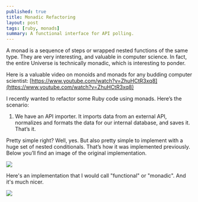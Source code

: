 ```yaml
---
published: true
title: Monadic Refactoring
layout: post
tags: [ruby, monads]
summary: A functional interface for API polling.
---
```

A monad is a sequence of steps or wrapped nested functions of the same type. They are very interesting, and valuable in computer science. In fact, the entire Universe is technically monadic, which is interesting to ponder. 

Here is a valuable video on monoids and monads for any budding computer scientist: [https://www.youtube.com/watch?v=ZhuHCtR3xq8](https://www.youtube.com/watch?v=ZhuHCtR3xq8)

I recently wanted to refactor some Ruby code using monads. Here’s the scenario:

1. We have an API importer. It imports data from an external API, normalizes and formats the data for our internal database, and saves it. That’s it.

Pretty simple right? Well, yes. But also pretty simple to implement with a huge set of nested conditionals. That’s how it was implemented previously. Below you’ll find an image of the original implementation.

![](http://i.imgur.com/HYeeqvr.png)

Here's an implementation that I would call "functional" or "monadic". And it's much nicer.

![](http://i.imgur.com/FPVvoBZ.png)
